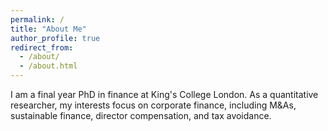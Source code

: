 ```yaml
---
permalink: /
title: "About Me"
author_profile: true
redirect_from: 
  - /about/
  - /about.html
---
```

I am a final year PhD in finance at King's College London. As a quantitative researcher, my interests focus on corporate finance, including M&As, sustainable finance, director compensation, and tax avoidance.
